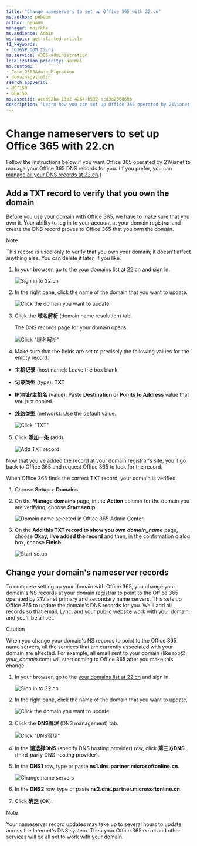 ```yaml
---
title: "Change nameservers to set up Office 365 with 22.cn"
ms.author: pebaum
author: pebaum
manager: mnirkhe
ms.audience: Admin
ms.topic: get-started-article
f1_keywords:
- 'O365P_DOM_22cn1'
ms.service: o365-administration
localization_priority: Normal
ms.custom:
- Core_O365Admin_Migration
- domainsgallatin
search.appverid:
- MET150
- GEA150
ms.assetid: acdd92ba-13b2-4264-b532-ccd3d266860b
description: "Learn how you can set up Office 365 operated by 21Vianet to manage your DNS records, when 22.cn is the DNS hosting provider."
---
```


# Change nameservers to set up Office 365 with 22.cn

Follow the instructions below if you want Office 365 operated by 21Vianet to manage your Office 365 DNS records for you. (If you prefer, you can [manage all your DNS records at 22.cn](create-dns-records-at-22-cn.md).) 
  
    
## Add a TXT record to verify that you own the domain
<a name="BKMK_add_a_record"> </a>

Before you use your domain with Office 365, we have to make sure that you own it. Your ability to log in to your account at your domain registrar and create the DNS record proves to Office 365 that you own the domain.
  
> [!NOTE]
> This record is used only to verify that you own your domain; it doesn't affect anything else. You can delete it later, if you like. 
  
1. In your browser, go to the [your domains list at 22.cn](https://www.22.cn/) and sign in. 
    
    ![Sign in to 22.cn](../media/6aeb0d2e-4844-499d-9cdf-278c5490e40b.png)
  
2. In the right pane, click the name of the domain that you want to update.
    
    ![Click the domain you want to update](../media/9118a9a5-0815-4254-be7e-fbfb3570af0e.png)
  
3. Click the **域名解析** (domain name resolution) tab. 
    
    The DNS records page for your domain opens.
    
    ![Click "域名解析"](../media/2fd80f2c-30ad-4ba3-a376-4afb54ae3ced.png)
  
4. Make sure that the fields are set to precisely the following values for the empty record:
    
  - **主机记录** (host name): Leave the box blank. 
    
  - **记录类型** (type): **TXT**
    
  - **IP地址/主机名** (value): Paste **Destination or Points to Address** value that you just copied. 
    
  - **线路类型** (network): Use the default value. 
    
    ![Click "TXT"](../media/58ad8a10-fac6-4231-aca4-c7763873a8ef.png)
  
5. Click **添加一条** (add). 
    
    ![Add TXT record](../media/f8755878-41aa-4c92-a409-8ebbb3c271f3.png)
  
Now that you've added the record at your domain registrar's site, you'll go back to Office 365 and request Office 365 to look for the record.
  
When Office 365 finds the correct TXT record, your domain is verified.
  
1. Choose **Setup** \> **Domains**.
    
2. On the **Manage domains** page, in the **Action** column for the domain you are verifying, choose **Start setup**.
    
    ![Domain name selected in Office 365 Admin Center](../media/c61204f1-a025-448b-a2a1-c4d7abee7a06.png)
  
3. On the **Add this TXT record to show you own** ***domain_name*** page, choose **Okay, I've added the record** and then, in the confirmation dialog box, choose **Finish**.
    
    ![Start setup](../media/5f6578af-ae32-49e8-b283-ec2d080420da.png)
  
## Change your domain's nameserver records
<a name="BKMK_change_your_domain_s_1"> </a>

To complete setting up your domain with Office 365, you change your domain's NS records at your domain registrar to point to the Office 365 operated by 21Vianet primary and secondary name servers. This sets up Office 365 to update the domain's DNS records for you. We'll add all records so that email, Lync, and your public website work with your domain, and you'll be all set.
  
> [!CAUTION]
> When you change your domain's NS records to point to the Office 365 name servers, all the services that are currently associated with your domain are affected. For example, all email sent to your domain (like rob@ *your_domain*.com) will start coming to Office 365 after you make this change. 
  
1. In your browser, go to the [your domains list at 22.cn](https://www.22.cn/) and sign in. 
    
    ![Sign in to 22.cn](../media/6aeb0d2e-4844-499d-9cdf-278c5490e40b.png)
  
2. In the right pane, click the name of the domain that you want to update.
    
    ![Click the domain you want to update](../media/9118a9a5-0815-4254-be7e-fbfb3570af0e.png)
  
3. Click the **DNS管理** (DNS management) tab. 
    
    ![Click "DNS管理"](../media/ed7571ab-ff3c-4614-9d50-bd0ff31fbe61.png)
  
4. In the **请选择DNS** (specify DNS hosting provider) row, click **第三方DNS** (third-party DNS hosting provider). 
    
5. In the **DNS1** row, type or paste **ns1.dns.partner.microsoftonline.cn**. 
    
    ![Change name servers](../media/24401480-320a-4ad9-8e02-9e1bd886e9f6.png)
  
6. In the **DNS2** row, type or paste **ns2.dns.partner.microsoftonline.cn**. 
    
7. Click **确定** (OK). 
    
> [!NOTE]
> Your nameserver record updates may take up to several hours to update across the Internet's DNS system. Then your Office 365 email and other services will be all set to work with your domain. 
  

